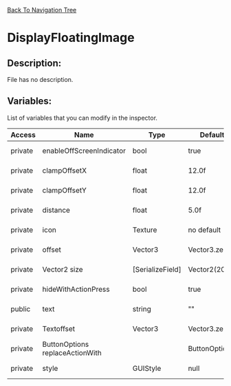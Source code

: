 [Back To Navigation Tree](https://wesleywh.github.io/GameDevRepo/docs/navigation.html)
# DisplayFloatingImage

## Description:
File has no description.

## Variables:
List of variables that you can modify in the inspector.

|Access|Name|Type|Default Value|Description|
|---|---|---|---|---|
|private|enableOffScreenIndicator|bool|true|No description.|
|private|clampOffsetX|float|12.0f|No description.|
|private|clampOffsetY|float|12.0f|No description.|
|private|distance|float|5.0f|No description.|
|private|icon|Texture|no default|No description.|
|private|offset|Vector3|Vector3.zero|No description.|
|private|Vector2 size|[SerializeField]|Vector2(20,20)|No description.|
|private|hideWithActionPress|bool|true|No description.|
|public|text|string|""|Press <ACTION> to pickup.|
|private|Textoffset|Vector3|Vector3.zero|No description.|
|private|ButtonOptions replaceActionWith||ButtonOptions.Action|No description.|
|private|style|GUIStyle|null|No description.|
